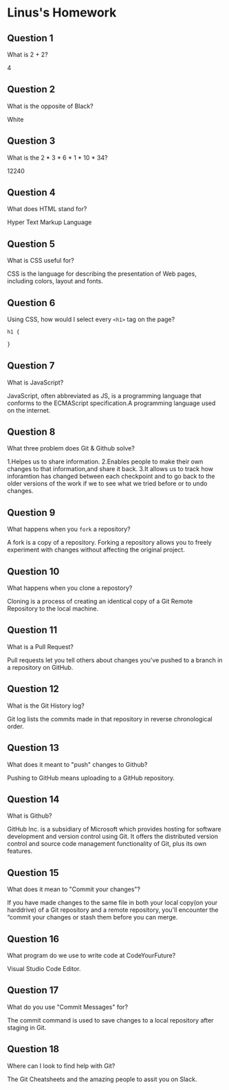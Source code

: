 # Linus's Homework

## Question 1

What is 2 + 2?

4

## Question 2

What is the opposite of Black?

White

## Question 3

What is the  2 * 3 * 6 * 1 * 10 * 34?

12240

## Question 4 

What does HTML stand for?

Hyper Text Markup Language

## Question 5

What is CSS useful for?

CSS is the language for describing the presentation of Web pages, including colors, layout and fonts.

## Question 6

Using CSS, how would I select every `<h1>` tag on the page?

```css
h1 {

}
```

## Question 7

What is JavaScript?

JavaScript, often abbreviated as JS, is a programming language that conforms to the ECMAScript specification.A programming language used on the internet.

## Question 8

What three problem does Git & Github solve?

1.Helpes us to share information.
2.Enables people to make their own changes to that information,and share it back.
3.It allows  us to track how inforamtion has changed between each checkpoint and to go back to the older versions of the work if we to see what we tried before or to undo changes.

## Question 9

What happens when you `fork` a repository?

A fork is a copy of a repository. Forking a repository allows you to freely experiment with changes without affecting the original project.

## Question 10 

What happens when you clone a repostory?

Cloning is a process of creating an identical copy of a Git Remote Repository to the local machine.
## Question 11

What is a Pull Request?

Pull requests let you tell others about changes you've pushed to a branch in a repository on GitHub.

## Question 12

What is the Git History log?

Git log lists the commits made in that repository in reverse chronological order.

## Question 13

What does it meant to "push" changes to Github?

Pushing to GitHub means uploading to a GitHub repository.

## Question 14

What is Github?

GitHub Inc. is a subsidiary of Microsoft which provides hosting for software development and version control using Git. It offers the distributed version control and source code management functionality of Git, plus its own features.

## Question 15

What does it mean to "Commit your changes"?

If you have made changes to the same file in both your local copy(on your harddrive) of a Git repository and a remote repository, you'll encounter the “commit your changes or stash them before you can merge.

## Question 16

What program do we use to write code at CodeYourFuture?

Visual Studio Code Editor.

## Question 17

What do you use "Commit Messages" for?

 The commit command is used to save changes to a local repository after staging in Git.

## Question 18

Where can I look to find help with Git?

The Git Cheatsheets and the amazing people to assit you on Slack.
